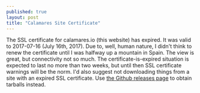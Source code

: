 ```yaml
---
published: true
layout: post
title: "Calamares Site Certificate"
---
```

The SSL certificate for calamares.io (this website) has expired. It was valid to 2017-07-16 (July 16th, 2017). Due to, well, human nature, I didn't think to renew the certificate until I was halfway up a mountain in Spain. The view is great, but connectivity not so much. The certificate-is-expired situation is expected to last no more than two weeks, but until then SSL certificate warnings will be the norm. I'd also suggest not downloading things from a site with an expired SSL certificate. Use [the Github releases page](https://github.com/calamares/calamares/releases) to obtain tarballs instead.

